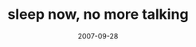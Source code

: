 ---
layout: base.njk
title : 'sleep now, no more talking' 
view_title : 'sleep now, no more talking' 
year : '2007' 
date : '2007-09-28' 
img_file : '/drawing/sleepnownomoretalking.png' 
html_file : 'sleepnownomoretalking' 
next_html : 'mystomachhurts.html' 
year_order : '172' 
permalink : "title/{{html_file}}.html"
---